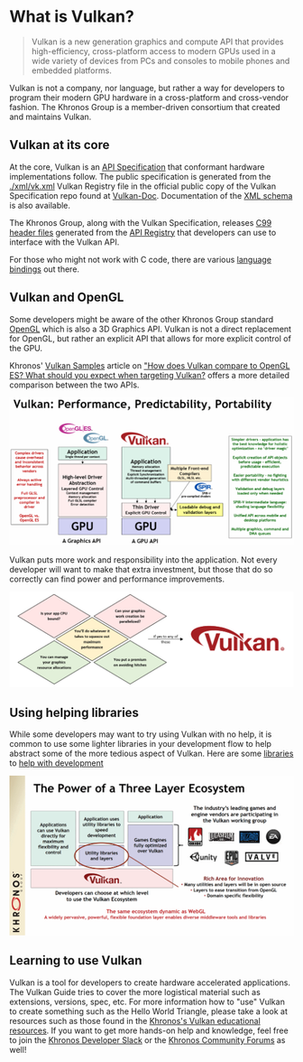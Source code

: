 # What is Vulkan?

> Vulkan is a new generation graphics and compute API that provides high-efficiency, cross-platform access to modern GPUs used in a wide variety of devices from PCs and consoles to mobile phones and embedded platforms.

Vulkan is not a company, nor language, but rather a way for developers to program their modern GPU hardware in a cross-platform and cross-vendor fashion. The Khronos Group is a member-driven consortium that created and maintains Vulkan.

## Vulkan at its core

At the core, Vulkan is an [API Specification](https://www.khronos.org/registry/vulkan/#apispecs) that conformant hardware implementations follow. The public specification is generated from the [./xml/vk.xml](https://github.com/KhronosGroup/Vulkan-Docs/blob/master/xml/vk.xml) Vulkan Registry file in the official public copy of the Vulkan Specification repo found at [Vulkan-Doc](https://github.com/KhronosGroup/Vulkan-Docs). Documentation of the [XML schema](https://www.khronos.org/registry/vulkan/specs/1.2/registry.html) is also available.

The Khronos Group, along with the Vulkan Specification, releases [C99](http://www.open-std.org/jtc1/sc22/wg14/www/standards) [header files](https://github.com/KhronosGroup/Vulkan-Headers/tree/master/include/vulkan) generated from the [API Registry](https://www.khronos.org/registry/vulkan/#apiregistry) that developers can use to interface with the Vulkan API.

For those who might not work with C code, there are various [language](https://github.com/KhronosGroup/Khronosdotorg/blob/master/api/vulkan/resources.md#language-bindings) [bindings](https://github.com/vinjn/awesome-vulkan#bindings) out there.

## Vulkan and OpenGL

Some developers might be aware of the other Khronos Group standard [OpenGL](https://www.khronos.org/opengl/) which is also a 3D Graphics API. Vulkan is not a direct replacement for OpenGL, but rather an explicit API that allows for more explicit control of the GPU.

Khronos' [Vulkan Samples](https://github.com/KhronosGroup/Vulkan-Samples) article on ["How does Vulkan compare to OpenGL ES? What should you expect when targeting Vulkan?](https://github.com/KhronosGroup/Vulkan-Samples/blob/master/samples/vulkan_basics.md) offers a more detailed comparison between the two APIs.

![what_is_vulkan_compared_to_gl.png](../images/what_is_vulkan_compared_to_gl.png)

Vulkan puts more work and responsibility into the application. Not every developer will want to make that extra investment, but those that do so correctly can find power and performance improvements.

![what_is_vulkan_decision.png](../images/what_is_vulkan_decision.png)

## Using helping libraries

While some developers may want to try using Vulkan with no help, it is common to use some lighter libraries in your development flow to help abstract some of the more tedious aspect of Vulkan. Here are some [libraries](https://github.com/KhronosGroup/Khronosdotorg/blob/master/api/vulkan/resources.md#libraries) to [help with development](https://github.com/vinjn/awesome-vulkan#libraries)

![what_is_vulkan_layer](../images/what_is_vulkan_layer.png)

## Learning to use Vulkan

Vulkan is a tool for developers to create hardware accelerated applications. The Vulkan Guide tries to cover the more logistical material such as extensions, versions, spec, etc. For more information how to "use" Vulkan to create something such as the Hello World Triangle, please take a look at resources such as those found in the [Khronos's Vulkan educational resources](https://www.khronos.org/vulkan/educational-resources). If you want to get more hands-on help and knowledge, feel free to join the [Khronos Developer Slack](https://www.khronos.org/news/permalink/khronos-developer-slack-5bfc62eb261764.20435008) or the [Khronos Community Forums](https://community.khronos.org/) as well!